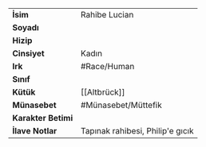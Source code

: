 |  |  |  
|---|---|  
| **İsim** | Rahibe Lucian|  
| **Soyadı** | |  
| **Hizip** | |  
| **Cinsiyet** | Kadın|  
| **Irk** | #Race/Human|  
| **Sınıf** | |  
| **Kütük** | [[Altbrück]]|  
| **Münasebet** | #Münasebet/Müttefik|  
| **Karakter Betimi** | |  
| **İlave Notlar** | Tapınak rahibesi, Philip'e gıcık|  
